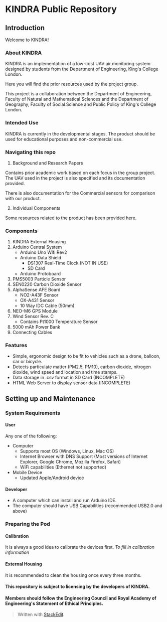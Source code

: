 # KINDRA Public Repository
## Introduction


Welcome to KINDRA!




### About KINDRA
KINDRA is an implementation of a low-cost UAV air monitoring system designed by students from the Department of Engineering, King's College London.

Here you will find the prior resources used by the project group.

This project is a collaboration between the Department of Engineering, Faculty of Natural and Mathematical Sciences and the Department of Geography, Faculty of Social Science and Public Policy of King's College London.

### Intended Use
KINDRA is currently in the developmental stages. The product should be used for educational purposes and non-commercial use.

### Navigating this repo
1. Background and Research Papers

Contains prior academic work based on each focus in the group project. The UAV used in the project is also specified and its documentation provided.

There is also documentation for the Commercial sensors for comparison with our product.

2. Individual Components

Some resources related to the product has been provided here.

### Components

 1. KINDRA External Housing
 2.  Arduino Central System
	 - Arduino Uno Wifi Rev2
	 - Arduino Data Shield
		 - DS1307 Real-Time Clock (NOT IN USE)
		 - SD Card
	 - Arduino Protoboard
 3. PMS5003 Particle Sensor
 4. SEN0220 Carbon Dioxide Sensor
 5. AlphaSense AFE Board
     - NO2-A43F Sensor
     - OX-A431 Sensor
     - 10 Way IDC Cable (50mm)
 6. NEO-M6 GPS Module
 7. Wind Sensor Rev. C
     - Contains Pt1000 Temperature Sensor
 9. 5000 mAh Power Bank
 10. Connecting Cables

### Features

 - Simple, ergonomic design to be fit to vehicles such as a drone, balloon, car or bicycle.
 - Detects particulate matter (PM2.5, PM10), carbon dioxide, nitrogen dioxide, wind speed and location and time stamps.
 - Data storage in .csv format in SD Card (INCOMPLETE)
 - HTML Web Server to display sensor data (INCOMPLETE)
 
## Setting up and Maintenance
### System Requirements
#### User
Any one of the following:
- Computer
	- Supports most OS (Windows, Linux, Mac OS)
	- Internet Browser with DNS Support (Most versions of Internet Explorer, Google Chrome, Mozilla Firefox, Safari)
	- WiFi capabilities (Ethernet not supported)
- Mobile Device
	- Updated Apple/Android device
#### Developer
- A computer which can install and run Arduino IDE.
- The computer should have USB Capabilities (recommended USB2.0 and above)
### Preparing the Pod
#### Calibration
It is always a good idea to calibrate the devices first.
_To fill in calibration information_
#### External Housing
It is recommended to clean the housing once every three months.

#### This repository is subject to licensing by the developers of KINDRA. 
#### Members should follow the Engineering Council and Royal Academy of Engineering's Statement of Ethical Principles.
 

 



> Written with [StackEdit](https://stackedit.io/).
